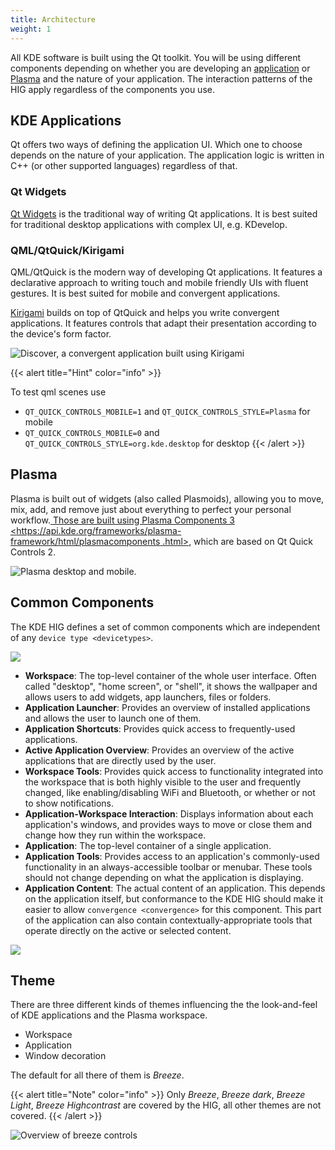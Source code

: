 ```yaml
---
title: Architecture
weight: 1
---
```



All KDE software is built using the Qt toolkit. You will be using
different components depending on whether you are developing an
[application](https://www.kde.org/applications/) or
[Plasma](https://www.kde.org/plasma-desktop.php) and the nature of your
application. The interaction patterns of the HIG apply regardless of the
components you use.

KDE Applications
----------------

Qt offers two ways of defining the application UI. Which one to choose
depends on the nature of your application. The application logic is
written in C++ (or other supported languages) regardless of that.

### Qt Widgets

[Qt Widgets](http://doc.qt.io/qt-5/qtwidgets-index.html) is the
traditional way of writing Qt applications. It is best suited for
traditional desktop applications with complex UI, e.g. KDevelop.

### QML/QtQuick/Kirigami

QML/QtQuick is the modern way of developing Qt applications. It features
a declarative approach to writing touch and mobile friendly UIs with
fluent gestures. It is best suited for mobile and convergent
applications.

[Kirigami](https://www.kde.org/products/kirigami/) builds on top of
QtQuick and helps you write convergent applications. It features
controls that adapt their presentation according to the device\'s form
factor.

![Discover, a convergent application built using
Kirigami](/hig/kirigami.jpg)

{{< alert title="Hint" color="info" >}}

To test qml scenes use

-   `QT_QUICK_CONTROLS_MOBILE=1` and `QT_QUICK_CONTROLS_STYLE=Plasma`
    for mobile
-   `QT_QUICK_CONTROLS_MOBILE=0` and
    `QT_QUICK_CONTROLS_STYLE=org.kde.desktop` for desktop
{{< /alert >}}

Plasma
------

Plasma is built out of widgets (also called Plasmoids), allowing you to
move, mix, add, and remove just about everything to perfect your
personal workflow.[ Those are built using Plasma Components 3
\<https://api.kde.org/frameworks/plasma-framework/html/plasmacomponents
.html\>](), which are based on Qt Quick Controls 2.

![Plasma desktop and mobile.](/hig/plasma-workspace.jpg)

Common Components
-----------------

The KDE HIG defines a set of common components which are independent of
any `device type <devicetypes>`.

![](/hig/Desktop_UX.png)

-   **Workspace**: The top-level container of the whole user interface.
    Often called \"desktop\", \"home screen\", or \"shell\", it shows
    the wallpaper and allows users to add widgets, app launchers, files
    or folders.
-   **Application Launcher**: Provides an overview of installed
    applications and allows the user to launch one of them.
-   **Application Shortcuts**: Provides quick access to frequently-used
    applications.
-   **Active Application Overview**: Provides an overview of the active
    applications that are directly used by the user.
-   **Workspace Tools**: Provides quick access to functionality
    integrated into the workspace that is both highly visible to the
    user and frequently changed, like enabling/disabling WiFi and
    Bluetooth, or whether or not to show notifications.
-   **Application-Workspace Interaction**: Displays information about
    each application\'s windows, and provides ways to move or close them
    and change how they run within the workspace.
-   **Application**: The top-level container of a single application.
-   **Application Tools**: Provides access to an application\'s
    commonly-used functionality in an always-accessible toolbar or
    menubar. These tools should not change depending on what the
    application is displaying.
-   **Application Content**: The actual content of an application. This
    depends on the application itself, but conformance to the KDE HIG
    should make it easier to allow
    `convergence <convergence>` for this
    component. This part of the application can also contain
    contextually-appropriate tools that operate directly on the active
    or selected content.

![](/hig/Mobile-UX.png)

Theme
-----

There are three different kinds of themes influencing the the
look-and-feel of KDE applications and the Plasma workspace.

-   Workspace
-   Application
-   Window decoration

The default for all there of them is *Breeze*.

{{< alert title="Note" color="info" >}}
Only *Breeze*, *Breeze dark*, *Breeze Light*, *Breeze Highcontrast* are
covered by the HIG, all other themes are not covered.
{{< /alert >}}

![Overview of breeze controls](/hig/breeze.jpeg)
